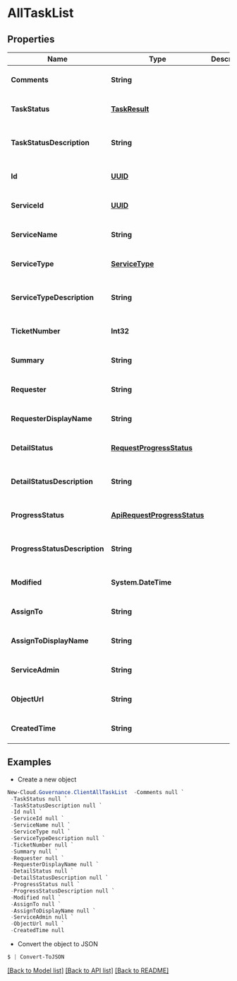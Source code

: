 # AllTaskList
## Properties

Name | Type | Description | Notes
------------ | ------------- | ------------- | -------------
**Comments** | **String** |  | [optional] [default to null]
**TaskStatus** | [**TaskResult**](TaskResult.md) |  | [optional] [default to null]
**TaskStatusDescription** | **String** |  | [optional] [readonly] [default to null]
**Id** | [**UUID**](UUID.md) |  | [optional] [default to null]
**ServiceId** | [**UUID**](UUID.md) |  | [optional] [default to null]
**ServiceName** | **String** |  | [optional] [default to null]
**ServiceType** | [**ServiceType**](ServiceType.md) |  | [optional] [default to null]
**ServiceTypeDescription** | **String** |  | [optional] [readonly] [default to null]
**TicketNumber** | **Int32** |  | [optional] [default to null]
**Summary** | **String** |  | [optional] [default to null]
**Requester** | **String** |  | [optional] [default to null]
**RequesterDisplayName** | **String** |  | [optional] [default to null]
**DetailStatus** | [**RequestProgressStatus**](RequestProgressStatus.md) |  | [optional] [default to null]
**DetailStatusDescription** | **String** |  | [optional] [readonly] [default to null]
**ProgressStatus** | [**ApiRequestProgressStatus**](ApiRequestProgressStatus.md) |  | [optional] [default to null]
**ProgressStatusDescription** | **String** |  | [optional] [readonly] [default to null]
**Modified** | **System.DateTime** |  | [optional] [default to null]
**AssignTo** | **String** |  | [optional] [default to null]
**AssignToDisplayName** | **String** |  | [optional] [default to null]
**ServiceAdmin** | **String** |  | [optional] [default to null]
**ObjectUrl** | **String** |  | [optional] [default to null]
**CreatedTime** | **String** |  | [optional] [default to null]

## Examples

- Create a new object
```powershell
New-Cloud.Governance.ClientAllTaskList  -Comments null `
 -TaskStatus null `
 -TaskStatusDescription null `
 -Id null `
 -ServiceId null `
 -ServiceName null `
 -ServiceType null `
 -ServiceTypeDescription null `
 -TicketNumber null `
 -Summary null `
 -Requester null `
 -RequesterDisplayName null `
 -DetailStatus null `
 -DetailStatusDescription null `
 -ProgressStatus null `
 -ProgressStatusDescription null `
 -Modified null `
 -AssignTo null `
 -AssignToDisplayName null `
 -ServiceAdmin null `
 -ObjectUrl null `
 -CreatedTime null
```

- Convert the object to JSON
```powershell
$ | Convert-ToJSON
```


[[Back to Model list]](../README.md#documentation-for-models) [[Back to API list]](../README.md#documentation-for-api-endpoints) [[Back to README]](../README.md)

